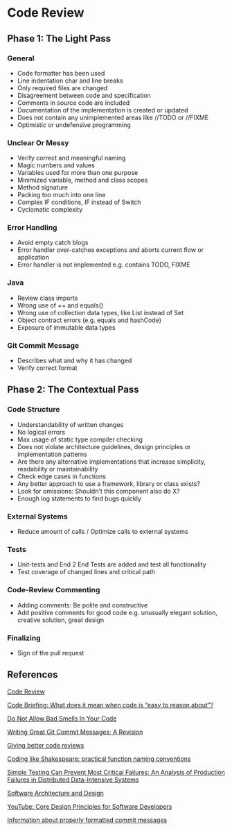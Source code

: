 # Code Review

## Phase 1: The Light Pass

### General
- Code formatter has been used
- Line indentation char and line breaks
- Only required files are changed
- Disagreement between code and specification
- Comments in source code are included
- Documentation of the implementation is created or updated
- Does not contain any unimplemented areas like //TODO or //FIXME
- Optimistic or undefensive programming

### Unclear Or Messy
- Verify correct and meaningful naming
- Magic numbers and values
- Variables used for more than one purpose
- Minimized variable, method and class scopes
- Method signature
- Packing too much into one line
- Complex IF conditions, IF instead of Switch
- Cyclomatic complexity

### Error Handling
- Avoid empty catch blogs
- Error handler over-catches exceptions and aborts current flow or application
- Error handler is not implemented e.g. contains TODO, FIXME

### Java
- Review class imports
- Wrong use of == and equals()
- Wrong use of collection data types, like List instead of Set
- Object contract errors (e.g. equals and hashCode)
- Exposure of immutable data types

### Git Commit Message
- Describes what and why it has changed
- Verify correct format

## Phase 2: The Contextual Pass
### Code Structure
- Understandability of written changes
- No logical errors
- Max usage of static type compiler checking
- Does not violate architecture guidelines, design principles or implementation patterns
- Are there any alternative implementations that increase simplicity, readability or maintainability
- Check edge cases in functions
- Any better approach to use a framework, library or class exists?
- Look for omissions: Shouldn't this component also do X?
- Enough log statements to find bugs quickly

### External Systems
- Reduce amount of calls / Optimize calls to external systems

### Tests
- Unit-tests and End 2 End Tests are added and test all functionality
- Test coverage of changed lines and critical path

### Code-Review Commenting
- Adding comments: Be polite and constructive
- Add positive comments for good code e.g. unusually elegant solution, creative solution, great design

### Finalizing
- Sign of the pull request

## References
[Code Review](https://github.com/thoughtbot/guides/tree/master/code-review)

[Code Briefing: What does it mean when code is “easy to reason about”?](https://medium.freecodecamp.com/code-briefing-what-does-it-mean-when-code-is-easy-to-reason-about-64453e71b751#.f0136qxo3)

[Do Not Allow Bad Smells In Your Code](https://codetrips.com/2015/01/25/do-not-allow-bad-smells-in-your-code/)

[Writing Great Git Commit Messages; A Revision](https://medium.com/@f8/writing-great-git-commit-messages-a-revision-b86311c610e#.b114xxhjv)

[Giving better code reviews](https://medium.com/@mrjoelkemp/giving-better-code-reviews-16109e0fdd36)

[Coding like Shakespeare: practical function naming conventions](https://rainsoft.io/coding-like-shakespeare-practical-function-naming-conventions/)

[Simple Testing Can Prevent Most Critical Failures: An Analysis of Production Failures in Distributed Data-Intensive Systems](https://www.usenix.org/system/files/conference/osdi14/osdi14-paper-yuan.pdf)

[Software Architecture and Design](https://msdn.microsoft.com/en-us/library/ee658093.aspx)

[YouTube: Core Design Principles for Software Developers](https://www.youtube.com/watch?v=llGgO74uXMI)

[Information about properly formatted commit messages](https://github.com/torvalds/subsurface-for-dirk/commit/b6590150d68df528efd40c889ba6eea476b39873)
